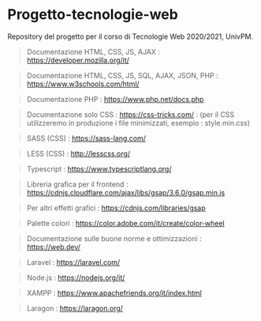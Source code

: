 # Progetto-tecnologie-web
Repository del progetto per il corso di Tecnologie Web 2020/2021, UnivPM.

> Documentazione HTML, CSS, JS, AJAX : https://developer.mozilla.org/it/

> Documentazione HTML, CSS, JS, SQL, AJAX, JSON, PHP : https://www.w3schools.com/html/

> Documentazione PHP : https://www.php.net/docs.php

> Documentazione solo CSS : https://css-tricks.com/ : (per il CSS utilizzeremo in produzione i file minimizzati, esempio : style.min.css)

> SASS (CSS) : https://sass-lang.com/

> LESS (CSS) : http://lesscss.org/ 

> Typescript : https://www.typescriptlang.org/

> Libreria grafica per il frontend : https://cdnjs.cloudflare.com/ajax/libs/gsap/3.6.0/gsap.min.js

> Per altri effetti grafici : https://cdnjs.com/libraries/gsap

> Palette colori : https://color.adobe.com/it/create/color-wheel

> Documentazione sulle buone norme e ottimizzazioni : https://web.dev/

> Laravel : https://laravel.com/

> Node.js : https://nodejs.org/it/

> XAMPP : https://www.apachefriends.org/it/index.html

> Laragon : https://laragon.org/
